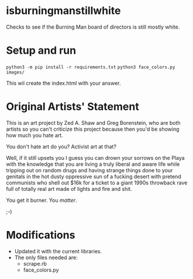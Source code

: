 # isburningmanstillwhite

Checks to see if the Burning Man board of directors is still mostly white.

# Setup and run
`python3 -m pip install -r requirements.txt`
`python3 face_colors.py images/`

This wil create the index.html with your answer.

# Original Artists' Statement

This is an art project by Zed A. Shaw and Greg Borenstein, who are both artists
so you can't criticize this project because then you'd be showing how much you
hate art.

You don't hate art do you?  Activist art at that?

Well, if it still upsets you I guess you can drown your sorrows on the Playa with the 
knowledge that you are living a truly liberal and aware life while tripping out on
random drugs and having strange things done to your genitals in the hot dusty oppressive
sun of a fucking desert with pretend communists who shell out $16k for a ticket to
a giant 1990s throwback rave full of totally real art made of lights and fire and shit.

You get it burner.  You *matter*.

;-)

# Modifications
* Updated it with the current libraries.
* The only files needed are:
    * scrape.rb
    * face_colors.py